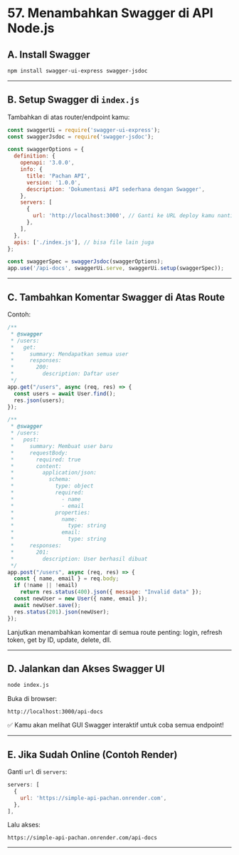 # 57. Menambahkan Swagger di API Node.js

## A. Install Swagger

```bash
npm install swagger-ui-express swagger-jsdoc
```

---

## B. Setup Swagger di `index.js`

Tambahkan di atas router/endpoint kamu:

```javascript
const swaggerUi = require('swagger-ui-express');
const swaggerJsdoc = require('swagger-jsdoc');

const swaggerOptions = {
  definition: {
    openapi: '3.0.0',
    info: {
      title: 'Pachan API',
      version: '1.0.0',
      description: 'Dokumentasi API sederhana dengan Swagger',
    },
    servers: [
      {
        url: 'http://localhost:3000', // Ganti ke URL deploy kamu nanti
      },
    ],
  },
  apis: ['./index.js'], // bisa file lain juga
};

const swaggerSpec = swaggerJsdoc(swaggerOptions);
app.use('/api-docs', swaggerUi.serve, swaggerUi.setup(swaggerSpec));
```

---

## C. Tambahkan Komentar Swagger di Atas Route

Contoh:

```javascript
/**
 * @swagger
 * /users:
 *   get:
 *     summary: Mendapatkan semua user
 *     responses:
 *       200:
 *         description: Daftar user
 */
app.get("/users", async (req, res) => {
  const users = await User.find();
  res.json(users);
});

/**
 * @swagger
 * /users:
 *   post:
 *     summary: Membuat user baru
 *     requestBody:
 *       required: true
 *       content:
 *         application/json:
 *           schema:
 *             type: object
 *             required:
 *               - name
 *               - email
 *             properties:
 *               name:
 *                 type: string
 *               email:
 *                 type: string
 *     responses:
 *       201:
 *         description: User berhasil dibuat
 */
app.post("/users", async (req, res) => {
  const { name, email } = req.body;
  if (!name || !email)
    return res.status(400).json({ message: "Invalid data" });
  const newUser = new User({ name, email });
  await newUser.save();
  res.status(201).json(newUser);
});
```

Lanjutkan menambahkan komentar di semua route penting: login, refresh token, get by ID, update, delete, dll.

---

## D. Jalankan dan Akses Swagger UI

```bash
node index.js
```

Buka di browser:

```
http://localhost:3000/api-docs
```

✅ Kamu akan melihat GUI Swagger interaktif untuk coba semua endpoint!

---

## E. Jika Sudah Online (Contoh Render)

Ganti `url` di `servers`:

```js
servers: [
  {
    url: 'https://simple-api-pachan.onrender.com',
  },
],
```

Lalu akses:

```
https://simple-api-pachan.onrender.com/api-docs
```

---

